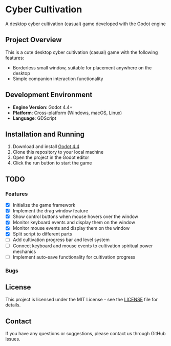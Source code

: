 # Cyber Cultivation

A desktop cyber cultivation (casual) game developed with the Godot engine

## Project Overview

This is a cute desktop cyber cultivation (casual) game with the following features:
- Borderless small window, suitable for placement anywhere on the desktop
- Simple companion interaction functionality

## Development Environment

- **Engine Version**: Godot 4.4+
- **Platform**: Cross-platform (Windows, macOS, Linux)
- **Language**: GDScript

## Installation and Running

1. Download and install [Godot 4.4](https://godotengine.org/download)
2. Clone this repository to your local machine
3. Open the project in the Godot editor
4. Click the run button to start the game

## TODO

### Features

- [x] Initialize the game framework
- [x] Implement the drag window feature
- [x] Show control buttons when mouse hovers over the window
- [x] Monitor keyboard events and display them on the window
- [x] Monitor mouse events and display them on the window
- [x] Split script to different parts
- [ ] Add cultivation progress bar and level system
- [ ] Connect keyboard and mouse events to cultivation spiritual power mechanics
- [ ] Implement auto-save functionality for cultivation progress

### Bugs

## License

This project is licensed under the MIT License - see the [LICENSE](LICENSE) file for details.

## Contact

If you have any questions or suggestions, please contact us through GitHub Issues.
